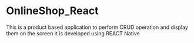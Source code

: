 # OnlineShop_React
This is a product based application to perform CRUD operation and display them on the screen it is developed using REACT Native
